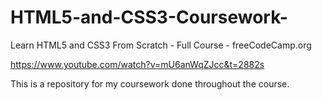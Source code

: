 # HTML5-and-CSS3-Coursework-
Learn HTML5 and CSS3 From Scratch - Full Course - freeCodeCamp.org

https://www.youtube.com/watch?v=mU6anWqZJcc&t=2882s

This is a repository for my coursework done throughout the course.
